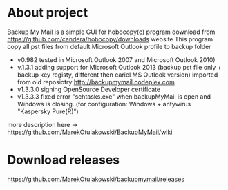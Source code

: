# About project
Backup My Mail is a simple GUI for hobocopy(c) program download from https://github.com/candera/hobocopy/downloads website
This program copy all pst files from default Microsoft Outlook profile to backup folder 
* v0.982 tested in Microsoft Outlook 2007 and Microsoft Outlook 2010)
* v.1.3.1 adding support for Microsoft Outlook 2013 (backup pst file only + backup key registy, different then eariel MS Outlook version) imported from old reposiotry http://backupmymail.codeplex.com
* v1.3.3.0 signing OpenSource Developer certificate
* v1.3.3.3 fixed error "schtasks.exe" when backupMyMail is open and Windows is closing. (for configuration: Windows + antywirus "Kaspersky Pure(R)")

more description here -> https://github.com/MarekOtulakowski/BackupMyMail/wiki

# Download releases
https://github.com/MarekOtulakowski/backupmymail/releases
